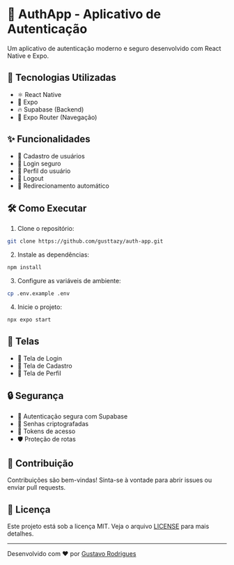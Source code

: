 # 🔐 AuthApp - Aplicativo de Autenticação

Um aplicativo de autenticação moderno e seguro desenvolvido com React Native e Expo.

## 🚀 Tecnologias Utilizadas

- ⚛️ React Native
- 📱 Expo
- 🔥 Supabase (Backend)
- 🎨 Expo Router (Navegação)

## ✨ Funcionalidades

- 📝 Cadastro de usuários
- 🔑 Login seguro
- 👤 Perfil do usuário
- 🚪 Logout
- 🔄 Redirecionamento automático

## 🛠️ Como Executar

1. Clone o repositório:
```bash
git clone https://github.com/gusttazy/auth-app.git
```

2. Instale as dependências:
```bash
npm install
```

3. Configure as variáveis de ambiente:
```bash
cp .env.example .env
```

4. Inicie o projeto:
```bash
npx expo start
```

## 📱 Telas

- 🎨 Tela de Login
- 📝 Tela de Cadastro
- 👤 Tela de Perfil

## 🔒 Segurança

- 🔐 Autenticação segura com Supabase
- 🔑 Senhas criptografadas
- 🔄 Tokens de acesso
- 🛡️ Proteção de rotas

## 🤝 Contribuição

Contribuições são bem-vindas! Sinta-se à vontade para abrir issues ou enviar pull requests.

## 📄 Licença

Este projeto está sob a licença MIT. Veja o arquivo [LICENSE](LICENSE) para mais detalhes.

---

Desenvolvido com ❤️ por [Gustavo Rodrigues](https://github.com/gusttazy) 